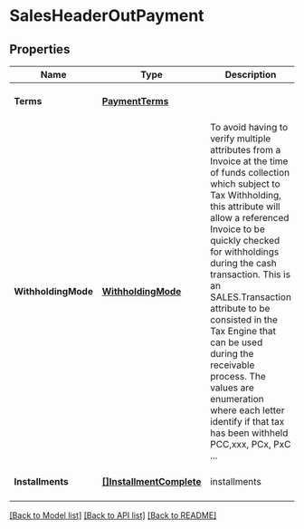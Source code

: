 # SalesHeaderOutPayment

## Properties
Name | Type | Description | Notes
------------ | ------------- | ------------- | -------------
**Terms** | [**PaymentTerms**](PaymentTerms.md) |  | [optional] [default to null]
**WithholdingMode** | [**WithholdingMode**](WithholdingMode.md) | To avoid having to verify multiple attributes from a Invoice at the time of funds collection which subject to Tax Withholding, this attribute will allow a referenced Invoice to be quickly checked for withholdings during the cash transaction. This is an SALES.Transaction attribute to be consisted in the Tax Engine that can be used during the receivable process. The values are enumeration where each letter identify if that tax has been withheld PCC,xxx, PCx, PxC ... | [optional] [default to null]
**Installments** | [**[]InstallmentComplete**](InstallmentComplete.md) | installments | [optional] [default to null]

[[Back to Model list]](../README.md#documentation-for-models) [[Back to API list]](../README.md#documentation-for-api-endpoints) [[Back to README]](../README.md)



